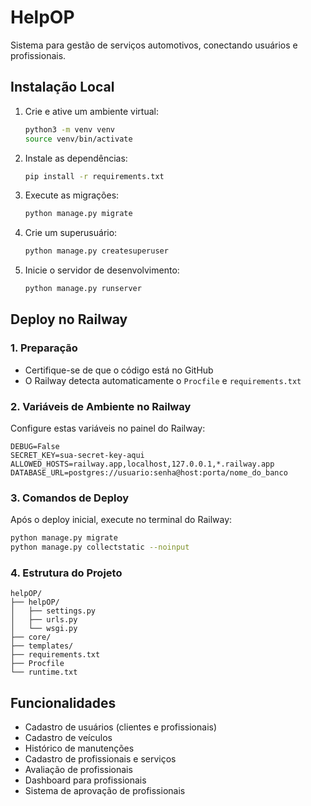 # HelpOP

Sistema para gestão de serviços automotivos, conectando usuários e profissionais.

## Instalação Local

1. Crie e ative um ambiente virtual:
   ```bash
   python3 -m venv venv
   source venv/bin/activate
   ```
2. Instale as dependências:
   ```bash
   pip install -r requirements.txt
   ```
3. Execute as migrações:
   ```bash
   python manage.py migrate
   ```
4. Crie um superusuário:
   ```bash
   python manage.py createsuperuser
   ```
5. Inicie o servidor de desenvolvimento:
   ```bash
   python manage.py runserver
   ```

## Deploy no Railway

### 1. Preparação
- Certifique-se de que o código está no GitHub
- O Railway detecta automaticamente o `Procfile` e `requirements.txt`

### 2. Variáveis de Ambiente no Railway
Configure estas variáveis no painel do Railway:

```
DEBUG=False
SECRET_KEY=sua-secret-key-aqui
ALLOWED_HOSTS=railway.app,localhost,127.0.0.1,*.railway.app
DATABASE_URL=postgres://usuario:senha@host:porta/nome_do_banco
```

### 3. Comandos de Deploy
Após o deploy inicial, execute no terminal do Railway:

```bash
python manage.py migrate
python manage.py collectstatic --noinput
```

### 4. Estrutura do Projeto
```
helpOP/
├── helpOP/
│   ├── settings.py
│   ├── urls.py
│   └── wsgi.py
├── core/
├── templates/
├── requirements.txt
├── Procfile
└── runtime.txt
```

## Funcionalidades
- Cadastro de usuários (clientes e profissionais)
- Cadastro de veículos
- Histórico de manutenções
- Cadastro de profissionais e serviços
- Avaliação de profissionais
- Dashboard para profissionais
- Sistema de aprovação de profissionais 